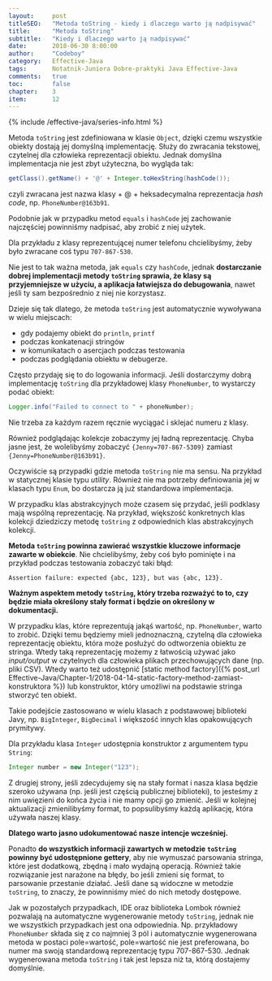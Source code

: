 ```yaml
---
layout:     post
titleSEO:   "Metoda toString - kiedy i dlaczego warto ją nadpisywać"
title:      "Metoda toString"
subtitle:   "Kiedy i dlaczego warto ją nadpisywać"
date:       2018-06-30 8:00:00
author:     "Codeboy"
category:   Effective-Java
tags:       Notatnik-Juniora Dobre-praktyki Java Effective-Java
comments:   true
toc:        false
chapter:    3
item:       12
---
```


{% include /effective-java/series-info.html %}

Metoda `toString` jest zdefiniowana w klasie `Object`, dzięki czemu wszystkie obiekty dostają jej domyślną implementację. Służy do zwracania tekstowej, czytelnej dla człowieka reprezentacji obiektu. Jednak domyślna implementacja nie jest zbyt użyteczna, bo wygląda tak:

``` java
getClass().getName() + '@' + Integer.toHexString(hashCode());
```
czyli zwracana jest nazwa klasy + @ + heksadecymalna reprezentacja *hash code*, np. `PhoneNumber@163b91`.

Podobnie jak w przypadku metod `equals` i `hashCode` jej zachowanie najczęściej powinniśmy nadpisać, aby zrobić z niej użytek.

Dla przykładu z klasy reprezentującej numer telefonu chcielibyśmy, żeby było zwracane coś typu `707-867-530`.

Nie jest to tak ważna metoda, jak `equals` czy `hashCode`, jednak **dostarczanie dobrej implementacji metody `toString` sprawia, że klasy są przyjemniejsze w użyciu, a aplikacja łatwiejsza do debugowania**, nawet jeśli ty sam bezpośrednio z niej nie korzystasz.

Dzieje się tak dlatego, że metoda `toString` jest automatycznie wywoływana w wielu miejscach:

- gdy podajemy obiekt do `println`, `printf`
- podczas konkatenacji stringów
- w komunikatach o asercjach podczas testowania
- podczas podglądania obiektu w debugerze.

Często przydaję się to do logowania informacji. Jeśli dostarczymy dobrą implementację `toString` dla przykładowej klasy `PhoneNumber`, to wystarczy podać obiekt:

```java
Logger.info("Failed to connect to " + phoneNumber);
```
Nie trzeba za każdym razem ręcznie wyciągać i sklejać numeru z klasy.

Również podglądając kolekcje zobaczymy jej ładną reprezentację. Chyba jasne jest, że wolelibyśmy zobaczyć `{Jenny=707-867-5309}` zamiast `{Jenny=PhoneNumber@163b91}`.

Oczywiście są przypadki gdzie metoda `toString` nie ma sensu. Na przykład w statycznej klasie typu *utility*. Również nie ma potrzeby definiowania jej w klasach typu `Enum`, bo dostarcza ją już standardowa implementacja.

W przypadku klas abstrakcyjnych może czasem się przydać, jeśli podklasy mają wspólną reprezentację. Na przykład, większość konkretnych klas kolekcji dziedziczy metodę `toString` z odpowiednich klas abstrakcyjnych kolekcji.

**Metoda `toString` powinna zawierać wszystkie kluczowe informacje zawarte w obiekcie**. Nie chcielibyśmy, żeby coś było pominięte i na przykład podczas testowania zobaczyć taki błąd:

```text
Assertion failure: expected {abc, 123}, but was {abc, 123}.
```

**Ważnym aspektem metody `toString`, który trzeba rozważyć to to, czy będzie miała określony stały format i będzie on określony w dokumentacji.**

W przypadku klas, które reprezentują jakąś wartość, np. `PhoneNumber`, warto to zrobić. Dzięki temu będziemy mieli jednoznaczną, czytelną dla człowieka reprezentację obiektu, która może posłużyć do odtworzenia obiektu ze stringa. Wtedy taką reprezentację możemy z łatwością używać jako *input/output* w czytelnych dla człowieka plikach przechowujących dane (np. pliki CSV). Wtedy warto też udostępnić [static method factory]({% post_url Effective-Java/Chapter-1/2018-04-14-static-factory-method-zamiast-konstruktora %}) lub konstruktor, który umożliwi na podstawie stringa stworzyć ten obiekt.

Takie podejście zastosowano w wielu klasach z podstawowej biblioteki Javy, np. `BigInteger`, `BigDecimal` i większość innych klas opakowujących prymitywy.

Dla przykładu klasa `Integer` udostępnia konstruktor z argumentem typu `String`:

```java
Integer number = new Integer("123");
```
Z drugiej strony, jeśli zdecydujemy się na stały format i nasza klasa będzie szeroko używana (np. jeśli jest częścią publicznej biblioteki), to jesteśmy z nim uwięzieni do końca życia i nie mamy opcji go zmienić. Jeśli w kolejnej aktualizacji zmienilibyśmy format, to popsulibyśmy każdą aplikację, która używała naszej klasy.

**Dlatego warto jasno udokumentować nasze intencje wcześniej.**

Ponadto **do wszystkich informacji zawartych w metodzie `toString` powinny być udostępnione gettery**, aby nie wymuszać parsowania stringa, które jest dodatkową, zbędną i mało wydajną operacją. Również takie rozwiązanie jest narażone na błędy, bo jeśli zmieni się format, to parsowanie przestanie działać. Jeśli dane są widoczne w metodzie `toString`, to znaczy, że powinniśmy mieć do nich metody dostępowe.

Jak w pozostałych przypadkach, IDE oraz biblioteka Lombok również pozwalają na automatyczne wygenerowanie metody `toString`, jednak nie we wszystkich przypadkach jest ona odpowiednia. Np. przykładowy `PhoneNumber` składa się z co najmniej 3 pól i automatycznie wygenerowana metoda w postaci pole=wartość, pole=wartość nie jest preferowana, bo numer ma swoją standardową reprezentację typu 707-867-530. Jednak wygenerowana metoda `toString` i tak jest lepsza niż ta, którą dostajemy domyślnie.